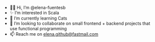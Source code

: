 - 👩🏻 Hi, I’m @elena-fuentesb
- ✨ I’m interested in Scala
- 🌱 I’m currently learning Cats
- 💞️ I’m looking to collaborate on small frontend + backend projects that use functional programming
- 📫 Reach me on elena.github@fastmail.com


